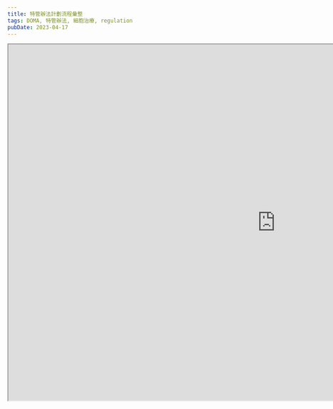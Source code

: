 ```yaml
---
title: 特管辦法計劃流程彙整
tags: DOMA, 特管辦法, 細胞治療, regulation
pubDate: 2023-04-17
---
```


<iframe src="https://hackmd.io/@s02260441/ByM6OrAMT" allow-scripts height="800" width="1200">
    你的瀏覽器不支援 iframe
</iframe>
